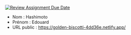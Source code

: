 [![Review Assignment Due Date](https://classroom.github.com/assets/deadline-readme-button-24ddc0f5d75046c5622901739e7c5dd533143b0c8e959d652212380cedb1ea36.svg)](https://classroom.github.com/a/84wSVUNr)
- Nom : Hashimoto  
- Prénom : Edouard
- URL public : https://golden-biscotti-4dd36e.netlify.app/

